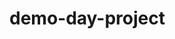 # demo-day-project

<!-- freesound.org -->

<!-- https://github.com/ospfranco/link-preview-js#readme -->
<!-- to display articles -->

<!-- http://localhost:7333/article?chosenCountry=ng -->